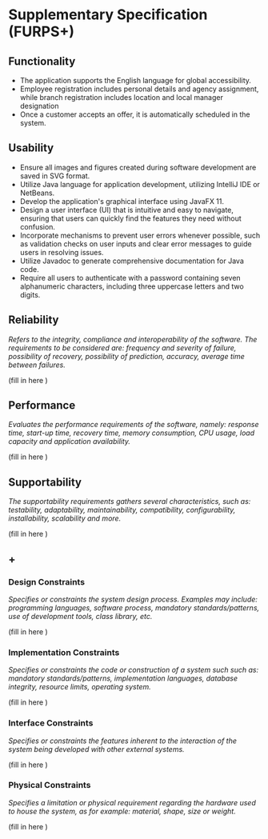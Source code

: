 # Supplementary Specification (FURPS+)

## Functionality

* The application supports the English language for global accessibility.
* Employee registration includes personal details and agency assignment, while branch registration includes location and local manager designation 
* Once a customer accepts an offer, it is automatically scheduled in the system.



## Usability

* Ensure all images and figures created during software development are saved in SVG format.
* Utilize Java language for application development, utilizing IntelliJ IDE or NetBeans.
* Develop the application's graphical interface using JavaFX 11.
* Design a user interface (UI) that is intuitive and easy to navigate, ensuring that users can quickly find the features they need without confusion.
* Incorporate mechanisms to prevent user errors whenever possible, such as validation checks on user inputs and clear error messages to guide users in resolving issues.
* Utilize Javadoc to generate comprehensive documentation for Java code.
* Require all users to authenticate with a password containing seven alphanumeric characters, including three uppercase letters and two digits.


## Reliability

_Refers to the integrity, compliance and interoperability of the software. The requirements to be considered are: frequency and severity of failure, possibility of recovery, possibility of prediction, accuracy, average time between failures._

(fill in here )

## Performance

_Evaluates the performance requirements of the software, namely: response time, start-up time, recovery time, memory consumption, CPU usage, load capacity and application availability._

(fill in here )

## Supportability

_The supportability requirements gathers several characteristics, such as:
testability, adaptability, maintainability, compatibility,
configurability, installability, scalability and more._

(fill in here )

## +

### Design Constraints

_Specifies or constraints the system design process. Examples may include: programming languages, software process, mandatory standards/patterns, use of development tools, class library, etc._

(fill in here )

### Implementation Constraints

_Specifies or constraints the code or construction of a system such
such as: mandatory standards/patterns, implementation languages,
database integrity, resource limits, operating system._

(fill in here )

### Interface Constraints

_Specifies or constraints the features inherent to the interaction of the
system being developed with other external systems._

(fill in here )

### Physical Constraints

_Specifies a limitation or physical requirement regarding the hardware used to house the system, as for example: material, shape, size or weight._

(fill in here )